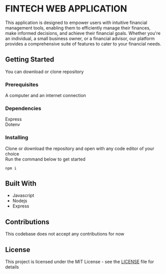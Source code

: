 # FINTECH WEB APPLICATION

This application is designed to empower users with intuitive financial management tools, enabling them to efficiently manage their finances, make informed decisions, and achieve their financial goals. Whether you're an individual, a small business owner, or a financial advisor, our platform provides a comprehensive suite of features to cater to your financial needs.

## Getting Started

You can download or clone repository

### Prerequisites

A computer and an internet connection

### Dependencies
Express\
Dotenv

### Installing

Clone or download the repository and open with any code editor of your choice\
Run the command below to get started

```
npm i
```

## Built With

* Javascript
* Nodejs
* Express

## Contributions
This codebase does not accept any contributions for now 

## License
This project is licensed under the MIT License - see the [LICENSE](LICENSE) file for details
